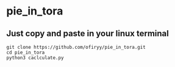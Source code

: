 # pie_in_tora

## Just copy and paste in your linux terminal
```
git clone https://github.com/ofiryy/pie_in_tora.git
cd pie_in_tora
python3 caclculate.py

```
